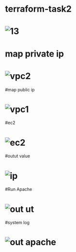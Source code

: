 # terraform-task2

# ![13](https://github.com/HebaShaban/terraform-task2/assets/128882939/56860235-d0e3-440f-8423-e84cb770c36d)

# map private ip 
# ![vpc2](https://github.com/HebaShaban/terraform-task2/assets/128882939/a34e218b-4c52-45a8-a6ae-449c1f18a93c)

#map public ip
# ![vpc1](https://github.com/HebaShaban/terraform-task2/assets/128882939/7dc8356a-c6e4-4f9c-9227-9297e3d5e649)

#ec2
# ![ec2](https://github.com/HebaShaban/terraform-task2/assets/128882939/f3982e19-0966-40b9-bca0-654b806cbec7)

#outut value
# ![ip](https://github.com/HebaShaban/terraform-task2/assets/128882939/5bf470a7-1f0f-4e24-b797-fe1d0dd3f746)

#Run Apache
# ![out ut](https://github.com/HebaShaban/terraform-task2/assets/128882939/7b7ebfc3-7129-4b39-b53e-71364c4be6a9)

#system log
# ![out apache](https://github.com/HebaShaban/terraform-task2/assets/128882939/c79afee9-cca9-42a5-8dc1-d0072c4b6760)


